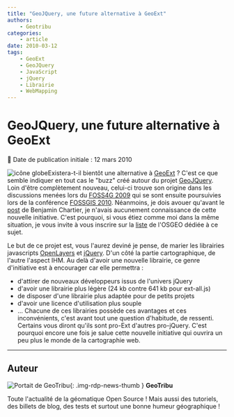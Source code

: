 ```yaml
---
title: "GeoJQuery, une future alternative à GeoExt"
authors:
    - Geotribu
categories:
    - article
date: 2010-03-12
tags:
    - GeoExt
    - GeoJQuery
    - JavaScript
    - jQuery
    - Librairie
    - WebMapping
---
```


# GeoJQuery, une future alternative à GeoExt

:calendar: Date de publication initiale : 12 mars 2010

![icône globe](https://cdn.geotribu.fr/img/internal/icons-rdp-news/world.png)Existera-t-il bientôt une alternative à [GeoExt](http://www.geoext.org/) ? C'est ce que semble indiquer en tout cas le "buzz" créé autour du projet [GeoJQuery](http://geojquery.org/wiki/doku.php). Loin d'être complètement nouveau, celui-ci trouve son origine dans les discussions menées lors du [FOSS4G 2009](http://2009.foss4g.org/) qui se sont ensuite poursuivies lors de la conférence [FOSSGIS 2010](http://www.fossgis.de/konferenz/2010/events/157.de.html). Néanmoins, je dois avouer qu'avant le [post](http://benjamin.chartier.free.fr/pro/?p=1689) de Benjamin Chartier, je n'avais aucunement connaissance de cette nouvelle initiative. C'est pourquoi, si vous étiez comme moi dans la même situation, je vous invite à vous inscrire sur la [liste](http://lists.osgeo.org/mailman/listinfo/geojquery) de l'OSGEO dédiée à ce sujet.

Le but de ce projet est, vous l'aurez deviné je pense, de marier les librairies javascripts [OpenLayers](https://openlayers.org/) et [jQuery](http://jquery.com/). D'un côté la partie cartographique, de l'autre l'aspect IHM. Au delà d'avoir une nouvelle librairie, ce genre d'initiative est à encourager car elle permettra :

* d'attirer de nouveaux développeurs issus de l'univers jQuery
* d'avoir une librairie plus légère (24 kb contre 641 kb pour ext-all.js)
* de disposer d'une librairie plus adaptée pour de petits projets
* d'avoir une licence d'utilisation plus souple
* ...
Chacune de ces librairies possède ces avantages et ces inconvénients, c'est avant tout une question d'habitude, de ressenti. Certains vous diront qu'ils sont pro-Ext d'autres pro-jQuery. C'est pourquoi encore une fois je salue cette nouvelle initiative qui ouvrira un peu plus le monde de la cartographie web.

----

## Auteur

![Portait de GeoTribu](https://cdn.geotribu.fr/img/internal/charte/geotribu_logo_64x64.png){: .img-rdp-news-thumb }
**GeoTribu**

Toute l'actualité de la géomatique Open Source ! Mais aussi des tutoriels, des billets de blog, des tests et surtout une bonne humeur géographique !
